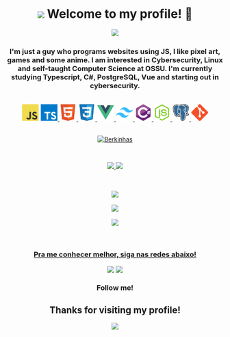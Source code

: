 <h1 align="center">
 <img src="https://media.giphy.com/media/hvRJCLFzcasrR4ia7z/giphy.gif" width="28">
 Welcome to my profile! 👾
</h1>
<p align="center">
 <img src="https://images-wixmp-ed30a86b8c4ca887773594c2.wixmp.com/f/0095794c-6589-497e-8f7f-4fdf36520fc9/de7wktw-b7d1006b-0634-4be5-87f4-be0f2f620484.gif?token=eyJ0eXAiOiJKV1QiLCJhbGciOiJIUzI1NiJ9.eyJzdWIiOiJ1cm46YXBwOjdlMGQxODg5ODIyNjQzNzNhNWYwZDQxNWVhMGQyNmUwIiwiaXNzIjoidXJuOmFwcDo3ZTBkMTg4OTgyMjY0MzczYTVmMGQ0MTVlYTBkMjZlMCIsIm9iaiI6W1t7InBhdGgiOiJcL2ZcLzAwOTU3OTRjLTY1ODktNDk3ZS04ZjdmLTRmZGYzNjUyMGZjOVwvZGU3d2t0dy1iN2QxMDA2Yi0wNjM0LTRiZTUtODdmNC1iZTBmMmY2MjA0ODQuZ2lmIn1dXSwiYXVkIjpbInVybjpzZXJ2aWNlOmZpbGUuZG93bmxvYWQiXX0.7wiAcNeALOETwWBFp18sjIcaKCz4CDLA18MeMSJCkfw"/>
</p>

<h3 align="center">
  I'm just a guy who programs websites using JS, I like pixel art, games and some anime. I am interested in Cybersecurity, Linux and self-taught Computer Science at OSSU. I'm currently studying Typescript, C#, PostgreSQL, Vue and starting out in cybersecurity.
</h3>
  
<div align="center" style="display: inline_block"><br>
  <img src="https://raw.githubusercontent.com/devicons/devicon/master/icons/javascript/javascript-original.svg" alt="Stack" width="40" height="40"/>
</a><a href="#" target="_blank" rel="noreferrer">
 <img src="https://raw.githubusercontent.com/devicons/devicon/master/icons/typescript/typescript-original.svg" alt="Stack" width="40" height="40"/>
</a><a href="#" target="_blank" rel="noreferrer">
  <img src="https://raw.githubusercontent.com/devicons/devicon/master/icons/html5/html5-original.svg" alt="Stack" width="40" height="40"/>
</a><a href="#" target="_blank" rel="noreferrer">
  <img src="https://raw.githubusercontent.com/devicons/devicon/master/icons/css3/css3-original.svg" alt="Stack" width="40" height="40"/>
</a><a href="#" target="_blank" rel="noreferrer">
 <img src="https://raw.githubusercontent.com/devicons/devicon/master/icons/vuejs/vuejs-original.svg" alt="Stack" width="40" height="40"/>
</a><a href="#" target="_blank" rel="noreferrer">
 <img src="https://raw.githubusercontent.com/devicons/devicon/master/icons/tailwindcss/tailwindcss-plain.svg" alt="Stack" width="40" height="40"/>
</a><a href="#" target="_blank" rel="noreferrer">
 <img src="https://raw.githubusercontent.com/devicons/devicon/master/icons/csharp/csharp-original.svg" alt="Stack" width="40" height="40"/>
</a><a href="#" target="_blank" rel="noreferrer">
  <img src="https://raw.githubusercontent.com/devicons/devicon/master/icons/nodejs/nodejs-original.svg" alt="Stack" width="40" height="40"/>
 </a><a href="#" target="_blank" rel="noreferrer">
  <img src="https://raw.githubusercontent.com/devicons/devicon/master/icons/postgresql/postgresql-original.svg" alt="Stack" width="40" height="40"/>
</a><a href="#" target="_blank" rel="noreferrer">
 <img src="https://raw.githubusercontent.com/devicons/devicon/master/icons/git/git-original.svg" alt="Stack" width="40" height="40"/>
</a><a href="#" target="_blank" rel="noreferrer">
</div><br/>

 
 <p align="center"> <img src="https://komarev.com/ghpvc/?username=Berkinhas1&label=Profile%20views&color=0e75b6&style=flat" alt="Berkinhas" /> </p>
<br/>
   
<p align="center">
  <img src = "https://github-readme-stats.vercel.app/api/top-langs/?username=Berkinhas&layout=compact&theme=tokyonight"> 
 
 <img src = "https://github-readme-stats.vercel.app/api?username=Berkinhas&theme=tokyonight&show_icons=true">
   
<p align = "center">
  <br><br>
    <img src = "https://github-readme-streak-stats.herokuapp.com?user=Berkinhas&theme=tokyonight&hide_border=true&include_all_commits=true&line_height=27">
</p>
 
 <p align="center" style="margin-bottom: 10px;">
    <img src="https://github-profile-trophy.vercel.app?username=Berkinhas&column=7&theme=tokyonight&hide_border=true&include_all_commits=true&line_height=20"/>
</p>

 <p align="center">
 <img src="https://i.imgur.com/EJaJ5C2.png"/>
</p>

 <br>
 <h3 align="center">
  Pra me conhecer melhor, siga nas redes abaixo!
</h3> 
 
 <div align="center"> 
    <a href="https://www.instagram.com/ggmatheus.js/" target="_blank"><img src="https://img.shields.io/badge/-Instagram-%23E4405F?style=for-the-badge&logo=instagram&logoColor=white" target="_blank"></a>
    <a href="https://www.linkedin.com/in/matheus-jard/" target="_blank"><img src="https://img.shields.io/badge/-LinkedIn-%230077B5?style=for-the-badge&logo=linkedin&logoColor=white" target="_blank"></a> 
 <h3 align="center">
  Follow me!
 </h3> 
 
 
 
 
</div>
<h2 align="center"> Thanks for visiting my profile! </h2>
<p align="center">
  <img src="https://capsule-render.vercel.app/api?type=waving&color=gradient&height=65&section=footer"/>
</p>
